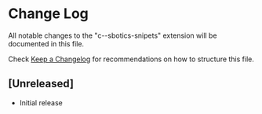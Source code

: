 # Change Log

All notable changes to the "c--sbotics-snipets" extension will be documented in this file.

Check [Keep a Changelog](http://keepachangelog.com/) for recommendations on how to structure this file.

## [Unreleased]

- Initial release